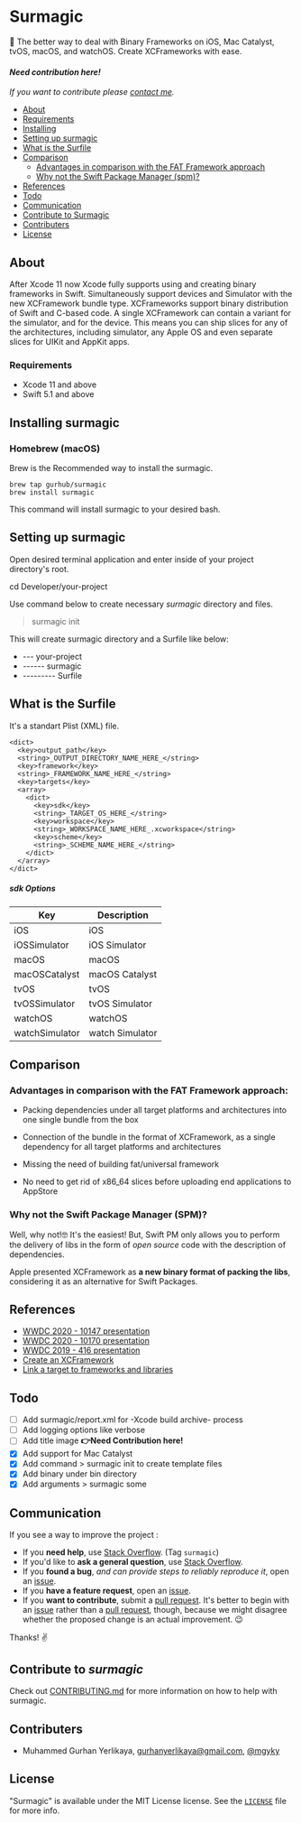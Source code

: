 # Surmagic

🚀 The better way to deal with Binary Frameworks on iOS, Mac Catalyst, tvOS, macOS, and watchOS. Create XCFrameworks with ease.

#### *Need contribution here!*

*If you want to contribute please [contact me](mailto:gurhanyerlikaya@gmail.com).*

- [About](#about)
- [Requirements](#requirements)
- [Installing](#installing-surmagic)
- [Setting up surmagic](#setting-up-surmagic)
- [What is the Surfile](#what-is-the-surfile)
- [Comparison](#comparison)
  - [Advantages in comparison with the FAT Framework approach](#advantages-in-comparison-with-the-fat-framework-approach)
  - [Why not the Swift Package Manager (spm)?](#why-not-the-swift-package-manager-spm)
- [References](#references)
- [Todo](#todo)
- [Communication](#communication)
- [Contribute to Surmagic](#contribute-to-surmagic)
- [Contributers](#contributers)
- [License](#license)

## About

After Xcode 11 now Xcode fully supports using and creating binary frameworks in Swift. Simultaneously support devices and Simulator with the new XCFramework bundle type. XCFrameworks support binary distribution of Swift and C-based code. A single XCFramework can contain a variant for the simulator, and for the device. This means you can ship slices for any of the architectures, including simulator, any Apple OS and even separate slices for UIKit and AppKit apps.

### Requirements

- Xcode 11 and above
- Swift 5.1 and above

## Installing surmagic

### Homebrew (macOS)

Brew is the Recommended way to install the surmagic.

```
brew tap gurhub/surmagic
brew install surmagic
```

This command will install surmagic to your desired bash.

## Setting up surmagic

Open desired terminal application and enter inside of your project directory's root. 

cd Developer/your-project

Use command below to create necessary _surmagic_ directory and files.

> surmagic init

This will create surmagic directory and a Surfile like below:

- --- your-project
- ------ surmagic
- --------- Surfile

## What is the Surfile

It's a standart Plist (XML) file.

```
<dict>
  <key>output_path</key>
  <string>_OUTPUT_DIRECTORY_NAME_HERE_</string>
  <key>framework</key>
  <string>_FRAMEWORK_NAME_HERE_</string>
  <key>targets</key>
  <array>
    <dict>
      <key>sdk</key>
      <string>_TARGET_OS_HERE_</string>
      <key>workspace</key>
      <string>_WORKSPACE_NAME_HERE_.xcworkspace</string>
      <key>scheme</key>
      <string>_SCHEME_NAME_HERE_</string>
    </dict>
  </array>
</dict>
```

##### sdk Options 

| Key            	| Description     	|
|----------------	|-----------------	|
| iOS            	| iOS             	|
| iOSSimulator   	| iOS Simulator   	|
| macOS          	| macOS           	|
| macOSCatalyst  	| macOS Catalyst  	|
| tvOS           	| tvOS            	|
| tvOSSimulator  	| tvOS Simulator  	|
| watchOS        	| watchOS         	|
| watchSimulator 	| watch Simulator 	|

## Comparison

### Advantages in comparison with the FAT Framework approach:

* Packing dependencies under all target platforms and architectures into one single bundle from the box

* Connection of the bundle in the format of XCFramework, as a single dependency for all target platforms and architectures

* Missing the need of building fat/universal framework

* No need to get rid of x86_64 slices before uploading end applications to AppStore

### Why not the Swift Package Manager (SPM)?

Well, why not!🤓 It's the easiest! But, Swift PM only allows you to perform the delivery of libs in the form of *open source* code with the description of dependencies.

Apple presented XCFramework as **a new binary format of packing the libs**, considering it as an alternative for Swift Packages.

## References

* [WWDC 2020 - 10147 presentation](https://developer.apple.com/videos/play/wwdc2020/10147) 
* [WWDC 2020 - 10170 presentation](https://developer.apple.com/videos/play/wwdc2020/10170)
* [WWDC 2019 - 416 presentation](https://developer.apple.com/videos/play/wwdc2019/416/) 
* [Create an XCFramework](https://help.apple.com/xcode/mac/11.4/#/dev544efab96)
* [Link a target to frameworks and libraries](https://help.apple.com/xcode/mac/11.4/#/dev51a648b07)

## Todo

- [ ] Add surmagic/report.xml for -Xcode build archive- process
- [ ] Add logging options like verbose
- [ ] Add title image **👉Need Contribution here!**
- [x] Add support for Mac Catalyst
- [x] Add command > surmagic init to create template files
- [x] Add binary under bin directory
- [x] Add arguments > surmagic some

## Communication

If you see a way to improve the project :

- If you **need help**, use [Stack Overflow](https://stackoverflow.com/questions/tagged/surmagic). (Tag `surmagic`)
- If you'd like to **ask a general question**, use [Stack Overflow](https://stackoverflow.com/questions/tagged/surmagic).
- If you **found a bug**, _and can provide steps to reliably reproduce it_, open an [issue](https://github.com/gurhub/surmagic/issues).
- If you **have a feature request**, open an [issue](https://github.com/gurhub/surmagic/issues).
- If you **want to contribute**, submit a [pull request](https://github.com/gurhub/surmagic/pulls). It's better to begin with an [issue](https://github.com/gurhub/surmagic/issues) rather than a [pull request](https://github.com/gurhub/surmagic/pulls), though, because we might disagree whether the proposed change is an actual improvement. :wink:

Thanks! :v:

## Contribute to _surmagic_

Check out [CONTRIBUTING.md](CONTRIBUTING.md) for more information on how to help with surmagic.

## Contributers

* Muhammed Gurhan Yerlikaya, [gurhanyerlikaya@gmail.com](mailto:gurhanyerlikaya@gmail.com), [@mgyky](https://twitter.com/mgyky)

## License

"Surmagic" is available under the MIT License license. See the [`LICENSE`](LICENSE) file for more info.

